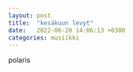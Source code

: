 ```yaml
---
layout: post
title:  "kesäkuun levyt"
date:   2022-06-20 14:06:13 +0300
categories: musiikki
---
```


polaris 

